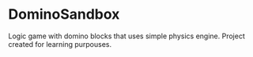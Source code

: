 # DominoSandbox
Logic game with domino blocks that uses simple physics engine.
Project created for learning purpouses.
